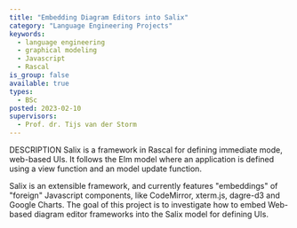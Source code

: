 ```yaml
---
title: "Embedding Diagram Editors into Salix"
category: "Language Engineering Projects"
keywords:
  - language engineering
  - graphical modeling
  - Javascript
  - Rascal
is_group: false
available: true
types:
  - BSc
posted: 2023-02-10
supervisors:
  - Prof. dr. Tijs van der Storm
---
```

DESCRIPTION
Salix is a framework in Rascal for defining immediate mode, web-based UIs. It follows the Elm model where an application is defined using a view function and an model update function.

Salix is an extensible framework, and currently features "embeddings" of "foreign" Javascript components, like CodeMirror, xterm.js, dagre-d3 and Google Charts. The goal of this project is to investigate how to embed Web-based diagram editor frameworks into the Salix model for defining UIs.
